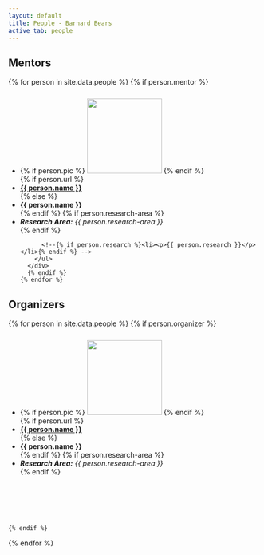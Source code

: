 ```yaml
---
layout: default
title: People - Barnard Bears
active_tab: people
---
```


<div class="container-fluid">

  <div class="row">
  <h2>Mentors</h2>


  {% for person in site.data.people %}
    {% if person.mentor %}
      <div class="col-lg-4 col-md-6 col-xs-12" style="margin-top: 25px; margin-bottom: 05px;"> 
        <ul class="list-unstyled">
          <li>
            {% if person.pic %}
              <img src="assets/img/people/{{ person.pic }}" class="img-circle" style="height: 100%; width: 100%; height: 150px; width: 150px">
            {% endif %}
          </li>
          {% if person.url %}
            <li><b><a href="{{ person.url }}">{{ person.name }}</a></b></li>
          {% else %}
            <li><b>{{ person.name }}</b></li>
          {% endif %}
          {% if person.research-area %}<li><em><b>Research Area:</b> {{ person.research-area }}</em></li>{% endif %}

          <!--{% if person.research %}<li><p>{{ person.research }}</p></li>{% endif %} -->
        </ul>
      </div>
      {% endif %}
    {% endfor %}
  </div>



  <div class="row">
  <h2>Organizers</h2>

  {% for person in site.data.people %}
    {% if person.organizer %}
      <div class="col-lg-4 col-md-6 col-xs-12" style="margin-top: 25px; margin-bottom: 20px; height: 350px;">
        <ul class="list-unstyled">
          <li>
            {% if person.pic %}
              <img src="assets/img/people/{{ person.pic }}" class="img-circle" style="height: 100%; width: 100%; height: 150px; width: 150px">
            {% endif %}
          </li>
          {% if person.url %}
            <li><b><a href="{{ person.url }}">{{ person.name }}</a></b></li>
          {% else %}
            <li><b>{{ person.name }}</b></li>
          {% endif %}
          {% if person.research-area %}<li><em><b>Research Area:</b> {{ person.research-area }}</em></li>{% endif %}
        </ul>
      </div>



    {% endif %}

  {% endfor %}

  </div>  
</div>

